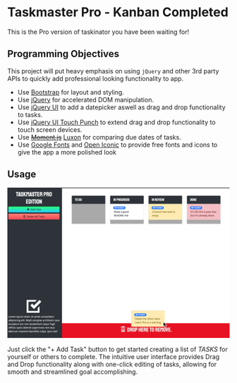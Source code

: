 # Taskmaster Pro - Kanban Completed
This is the Pro version of taskinator you have been waiting for!

## Programming Objectives

This project will put heavy emphasis on using `jQuery` and other 3rd party APIs to quickly add professional looking functionality to app.
* Use [Bootstrap](https://getbootstrap.com/) for layout and styling.
* Use [jQuery](https://jquery.com/) for accelerated DOM manipulation.
* Use [jQuery UI](https://jqueryui.com/) to add a datepicker aswell as drag and drop functionality to tasks.
* Use [jQuery UI Touch Punch](https://github.com/furf/jquery-ui-touch-punch) to extend drag and drop functionality to touch screen devices.
* Use ~~[Moment.js](https://momentjs.com/)~~ [Luxon](https://moment.github.io/luxon/#/?id=luxon) for comparing due dates of tasks.
* Use [Google Fonts](https://fonts.google.com/) and [Open Iconic](https://useiconic.com/open) to provide free fonts and icons to give the app a more polished look

## Usage

![The App in all its glory](./assets/images/app-screenshot.png)

Just click the "+ Add Task" button to get started creating a list of *TASKS* for yourself or others to complete. The intuitive user interface provides Drag and Drop functionality along with one-click editing of tasks, allowing for smooth and streamlined goal accomplishing.